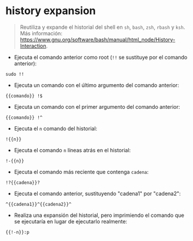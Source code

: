 # history expansion

> Reutiliza y expande el historial del shell en `sh`, `bash`, `zsh`, `rbash` y `ksh`.
> Más información: <https://www.gnu.org/software/bash/manual/html_node/History-Interaction>.

- Ejecuta el comando anterior como root (`!!` se sustituye por el comando anterior):

`sudo !!`

- Ejecuta un comando con el último argumento del comando anterior:

`{{comando}} !$`

- Ejecuta un comando con el primer argumento del comando anterior:

`{{comando}} !^`

- Ejecuta el `n` comando del historial:

`!{{n}}`

- Ejecuta el comando `n` líneas atrás en el historial:

`!-{{n}}`

- Ejecuta el comando más reciente que contenga `cadena`:

`!?{{cadena}}?`

- Ejecuta el comando anterior, sustituyendo "cadena1" por "cadena2":

`^{{cadena1}}^{{cadena2}}^`

- Realiza una expansión del historial, pero imprimiendo el comando que se ejecutaría en lugar de ejecutarlo realmente:

`{{!-n}}:p`
